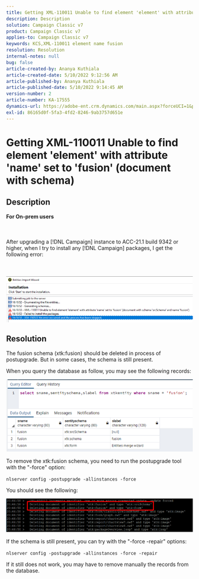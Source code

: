 ```yaml
---
title: Getting XML-110011 Unable to find element 'element' with attribute 'name' set to 'fusion' (document with schema)
description: Description
solution: Campaign Classic v7
product: Campaign Classic v7
applies-to: Campaign Classic v7
keywords: KCS,XML-110011 element name fusion
resolution: Resolution
internal-notes: null
bug: false
article-created-by: Ananya Kuthiala
article-created-date: 5/10/2022 9:12:56 AM
article-published-by: Ananya Kuthiala
article-published-date: 5/10/2022 9:14:45 AM
version-number: 2
article-number: KA-17555
dynamics-url: https://adobe-ent.crm.dynamics.com/main.aspx?forceUCI=1&pagetype=entityrecord&etn=knowledgearticle&id=957b605d-41d0-ec11-a7b5-0022480a8e40
exl-id: 86165d0f-5fa3-4fd2-8246-9ab3757d651e
---
```

# Getting XML-110011 Unable to find element 'element' with attribute 'name' set to 'fusion' (document with schema)

## Description

<b>For On-prem users</b><br><br> <br><br>After upgrading a [!DNL Campaign] instance to ACC-21.1 build 9342 or higher, when I try to install any [!DNL Campaign] packages, I get the following error:<br><br> <br><br>![](assets/___967b605d-41d0-ec11-a7b5-0022480a8e40___.png)

## Resolution


The fusion schema (xtk:fusion) should be deleted in process of postupgrade. But in some cases, the schema is still present.

When you query the database as follow, you may see the following records:

![](assets/5cf5ba8b-f838-ec11-b6e6-000d3a348885.png)

To remove the xtk:fusion schema, you need to run the postupgrade tool with the "-force" option:

`nlserver config -postupgrade -allinstances -force`

You should see the following:

![](assets/406e7298-f938-ec11-b6e6-000d3a348885.png)

If the schema is still present, you can try with the "-force -repair" options:

`nlserver config -postupgrade -allinstances -force -repair`

If it still does not work, you may have to remove manually the records from the database.
